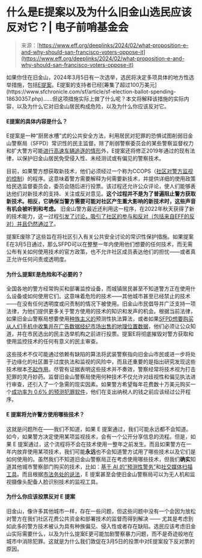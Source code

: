 <!--yml

category: 未分类

date: 2024-05-29 13:22:50

-->

# 什么是E提案以及为什么旧金山选民应该反对它？| 电子前哨基金会

> 来源：[https://www.eff.org/deeplinks/2024/02/what-proposition-e-and-why-should-san-francisco-voters-oppose-it](https://www.eff.org/deeplinks/2024/02/what-proposition-e-and-why-should-san-francisco-voters-oppose-it)

如果你住在旧金山，2024年3月5日有一次选举，选民将决定多项具体的地方性选举措施，包括[E提案](https://www.sf.gov/sites/default/files/2023-10/20231017_PoliceDepartmentMeasure.pdf?_gl=1*17ofhxa*_ga*MzE5ODgwNzU5LjE3MDU5NTgxNTg.*_ga_BT9NDE0NFC*MTcwNjYzOTQ2Mi4zLjEuMTcwNjYzOTQ4MC4wLjAuMA..*_ga_63SCS846YP*MTcwNjYzOTQ2Mi4zLjEuMTcwNjYzOTQ4MC4wLjAuMA..)。E提案的支持者已经[筹集了超过100万美元](https://www.sfchronicle.com/sf/article/sf-election-ballot-spending-18630357.php)……但这项措施实际上做了什么呢？本文将解释该措施的实际内容，以及为什么它对旧金山居民构成危险，以及为什么你应该反对它。

#### **E提案的具体内容是什么？**

E提案是一种“厨房水槽”式的公共安全方法，利用居民对犯罪的恐惧试图削弱旧金山警察局（SFPD）常识性的民主监督。除了削弱警察委员会的某些警察监督权力和扩大警方可能[进行高速车辆追逐的情形](https://www.atlantamagazine.com/news-culture-articles/police-chases-are-dangerous-why-do-they-still-happen/)外，E提案还将修正2019年通过的现有法律，以保护旧金山居民免受侵入性、未经测试或有偏见的警察技术。

目前，如果警方想获取新技术，他们必须经过一个称为CCOPS（[社区对警方监视的控制](https://www.eff.org/issues/community-control-police-surveillance-ccops)）的程序。这意味着警方需要解释为何需要新技术，并提供详细的使用政策给民选监督委员会，委员会随后进行投票。该过程还允许公众评论，使人们能够表达他们对新技术的支持、关注或反对意见。**这个过程并不是为了普遍阻止警方获取新技术。相反，它确保当警方需要可能对社区产生重大影响的新技术时，这些声音有机会被听到和考虑。** 旧金山警方最近还利用这一程序，在2022年秋天获得了新的技术能力，这一过程[引发了讨论，吸引了社区的参与和反对（包括来自EFF的反对）并且仍然通过了](https://www.cbsnews.com/sanfrancisco/news/despite-privacy-concerns-san-francisco-police-get-real-time-access-to-private-cameras/)。

提案E废除了这些旨在将社区引入有关公共安全讨论的常识性保护措施。如果提案E在3月5日通过，那么SFPD可以在整整一年内使用他们想要的任何技术，而无需公布有关如何使用技术的官方政策，也不允许社区成员表达他们的担忧——或者真正允许任何问责或透明度。

#### **为什么提案E是危险和不必要的？**

全国各地的警方经常购买和部署监控设备，而城镇居民甚至不知道警方正在使用什么设备或如何使用它们。这意味着危险的技术——其他城市甚至已经禁止的技术——在没有任何透明度或问责制的情况下被使用。旧金山市民倡导并广泛支持一项法律，为他们提供更多关于警方使用的技术的知识和发声的机会。根据当前法律，如果旧金山警察局想要使用[种族主义的](https://www.technologyreview.com/2020/07/17/1005396/predictive-policing-algorithms-racist-dismantled-machine-learning-bias-criminal-justice/)预测性执法算法，或者如果[SFPD想要购买从人们手机中收集并在广告数据经纪市场出售的地理位置数据](https://www.eff.org/deeplinks/2022/06/what-fog-data-science-why-surveillance-company-so-dangerous)，他们必须让公众知道，并在市民选出的民主选举机构之前进行投票。提案E将彻底摧毁对警方获取和使用监控技术的任何有意义的民主审查。

这些技术不仅可能通过依赖有缺陷的算法将武装警察指向旧金山市民或进一步将处于边缘化的社区置于过度执法和监视的风险中，而且还重要的是指出研究发现这些技术根本[不起作用](https://themarkup.org/prediction-bias/2023/10/02/predictive-policing-software-terrible-at-predicting-crimes)。尽管有证据表明这些技术并不奏效，警察经常将技术视为打击犯罪的灵丹妙药。监督旧金山警察局使用何种技术不仅允许对歧视性和偏见执法进行审查，还引入了一个急需的现实因素。如果警方希望每年花费数十万美元购买一个[成功率为 0.6% 的预测犯罪软件](https://themarkup.org/prediction-bias/2023/10/02/predictive-policing-software-terrible-at-predicting-crimes)，他们在支出纳税人的钱之前应该经过公开程序。

#### **E 提案将允许警方使用哪些技术？**

这就是问题所在——我们不知道，如果 E 提案通过，我们可能永远都不会知道。如今，如果警方决定使用某项监视技术，会有一个公开分享信息的流程。但是，如果 E 提案通过，这个流程将不会在技术使用一整年之前发生。而且如果警方在一年内放弃使用某项技术，我们可能**永远**也不会知道警方试用了哪些技术以及它们是如何使用的。虽然我们不知道旧金山警察局正在考虑使用哪些技术，但我们**确实**知道其他城市警察部门购买的技术，比如：[基于 AI 的“预测性警务”](https://www.eff.org/deeplinks/2020/09/technology-cant-predict-crime-it-can-only-weaponize-proximity-policing)和[社交媒体扫描工具](https://sls.eff.org/technologies/social-media-monitoring)。而且根据[市法务处的说法](https://www.sf.gov/sites/default/files/2023-11/Approved%20Digest%20-%20Police%20Department%20Policies%20and%20Procedures.pdf)，E 提案甚至会使旧金山警察局可以为无人机和监视摄像头配备人脸识别技术的监视工具。

#### **为什么你应该投票反对 E 提案**

旧金山，像许多其他城市一样，存在一些问题，但这些问题中没有一个会因为放松对警方在我们社区花费公共资金和部署技术的监督而得到解决 —— 尤其是考虑到如此多的警方技术被认为具有种族偏见、侵入性或者存在缺陷。选民应该考虑旧金山实际需要什么，以及为什么提案E更可能加剧警察暴力问题，而不是奇迹般地在城市中消除犯罪。这就是为什么我们敦促在3月5日的投票中对E提案投下反对票的原因。
